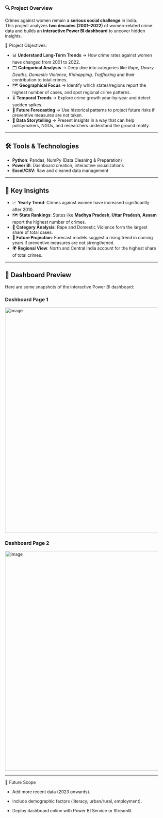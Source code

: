 ### 🔍 Project Overview
Crimes against women remain a **serious social challenge** in India.  
This project analyzes **two decades (2001–2022)** of women-related crime data and builds an **interactive Power BI dashboard** to uncover hidden insights.  

📌 Project Objectives:  
- 📊 **Understand Long-Term Trends** → How crime rates against women have changed from 2001 to 2022.  
- 🗂 **Categorical Analysis** → Deep dive into categories like *Rape, Dowry Deaths, Domestic Violence, Kidnapping, Trafficking* and their contribution to total crimes.  
- 🗺 **Geographical Focus** → Identify which states/regions report the highest number of cases, and spot regional crime patterns.  
- ⏳ **Temporal Trends** → Explore crime growth year-by-year and detect sudden spikes.  
- 🔮 **Future Forecasting** → Use historical patterns to project future risks if preventive measures are not taken.  
- 🧾 **Data Storytelling** → Present insights in a way that can help policymakers, NGOs, and researchers understand the ground reality.  


---

## 🛠 Tools & Technologies
- **Python**: Pandas, NumPy (Data Cleaning & Preparation)  
- **Power BI**: Dashboard creation, interactive visualizations  
- **Excel/CSV**: Raw and cleaned data management  

---

## 🔑 Key Insights
- 📈 **Yearly Trend**: Crimes against women have increased significantly after 2010.  
- 🗺️ **State Rankings**: States like **Madhya Pradesh, Uttar Pradesh, Assam** report the highest number of crimes.  
- 🧾 **Category Analysis**: Rape and Domestic Violence form the largest share of total cases.  
- 🔮 **Future Projection**: Forecast models suggest a rising trend in coming years if preventive measures are not strengthened.  
- 🌍 **Regional View**: North and Central India account for the highest share of total crimes.  

---

## 📸 Dashboard Preview
Here are some snapshots of the interactive Power BI dashboard:

### Dashboard Page 1

<img width="1302" height="741" alt="image" src="https://github.com/user-attachments/assets/3a7ce532-fbd4-4fad-b0d8-9ddb4786abe7" />


### Dashboard Page 2

<img width="1303" height="722" alt="image" src="https://github.com/user-attachments/assets/2eec4d7d-a9a6-47a3-9c60-3857c5be24e7" />


---

🚀 Future Scope

* Add more recent data (2023 onwards).

* Include demographic factors (literacy, urban/rural, employment).

* Deploy dashboard online with Power BI Service or Streamlit.

